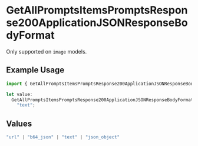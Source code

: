 # GetAllPromptsItemsPromptsResponse200ApplicationJSONResponseBodyFormat

Only supported on `image` models.

## Example Usage

```typescript
import { GetAllPromptsItemsPromptsResponse200ApplicationJSONResponseBodyFormat } from "orq-poc-typescript-multi-env-version/models/operations";

let value:
  GetAllPromptsItemsPromptsResponse200ApplicationJSONResponseBodyFormat =
    "text";
```

## Values

```typescript
"url" | "b64_json" | "text" | "json_object"
```